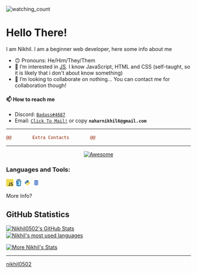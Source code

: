 <p align="left"> 
<img src="https://komarev.com/ghpvc/?username=nikhil0502&color=brightgreen" alt="watching_count" />
 </p>

# Hello There!

I am Nikhil. I am a beginner web developer, here some info about me
- 🙃 Pronouns: He/Him/They/Them
- 👀 I’m interested in [JS](https://www.oracle.com/in/js/). I know JavaScript, HTML and CSS (self-taught, so it is likely that i don't about know something)
- 💞️ I’m looking to collaborate on nothing... You can contact me for collaboration though!
#### 📫 How to reach me
- Discord: [`Badass#4687`](https://discord.com/users/badass#4687)
- Email: [`Click To Mail!`](mailto:naharnikhil6@gmail.com) or copy **`naharnikhil6@gmail.com`**


---

</p>

```diff
@@        Extra Contacts        @@
```

</p>

---
<p align="center">
<a href="https://github.com/nikhil0502">
<img alt="Awesome" src="https://cdn.rawgit.com/sindresorhus/awesome/d7305f38d29fed78fa85652e3a63e154dd8e8829/media/badge.svg"/>
</a>
</p>


<h3 align="left">Languages and Tools:</h3>


<code><img height="20" src="https://raw.githubusercontent.com/github/explore/80688e429a7d4ef2fca1e82350fe8e3517d3494d/topics/javascript/javascript.png"></code>
<code><img height="20" src="https://raw.githubusercontent.com/github/explore/80688e429a7d4ef2fca1e82350fe8e3517d3494d/topics/css/css.png"></code>
<code><img height="20" src="https://raw.githubusercontent.com/github/explore/80688e429a7d4ef2fca1e82350fe8e3517d3494d/topics/python/python.png"></code>
<code><img height="20" src="https://raw.githubusercontent.com/github/explore/80688e429a7d4ef2fca1e82350fe8e3517d3494d/topics/sql/sql.png"></code>


More Info?

## GitHub Statistics
[![Nikhil0502's GitHub Stats](https://github-readme-stats.vercel.app/api?username=nikhil0502&show_icons=true&theme=radical)](https://github.com/nikhil0502?tab=overview)
<br>
<a href="https://github.com/nikhil0502?tab=overview">
<img align="center" alt="Nikhil's most used languages" src="https://github-readme-stats.vercel.app/api/top-langs/?username=nikhil0502&layout=compact&langs_count=9&theme=radical&exclude_repo=Optifine-Mod-Coder-Pack-1.16.1,Projects"/>
<p><img align="center" src="https://github-readme-streak-stats.herokuapp.com/?user=nikhil0502&theme=radical" alt="More Nikhil's Stats" /></p>
</a>





------

[nikhil0502](https://github.com/nikhil0502)
<br>

